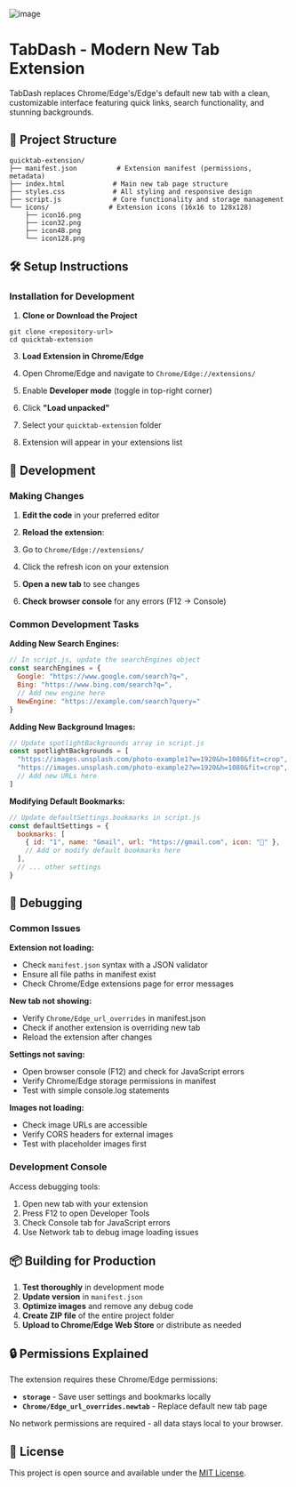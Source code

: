 ![image](https://github.com/user-attachments/assets/9cecf532-f967-4a73-bb6a-80cd775676eb)

# TabDash - Modern New Tab Extension
TabDash replaces Chrome/Edge's/Edge's default new tab with a clean, customizable interface featuring quick links, search functionality, and stunning backgrounds.

## 📁 Project Structure

```plaintext
quicktab-extension/
├── manifest.json          # Extension manifest (permissions, metadata)
├── index.html            # Main new tab page structure
├── styles.css            # All styling and responsive design
├── script.js             # Core functionality and storage management
└── icons/               # Extension icons (16x16 to 128x128)
    ├── icon16.png
    ├── icon32.png
    ├── icon48.png
    └── icon128.png
```

## 🛠️ Setup Instructions

### Installation for Development

1. **Clone or Download the Project**

```shellscript
git clone <repository-url>
cd quicktab-extension
```

3. **Load Extension in Chrome/Edge**

1. Open Chrome/Edge and navigate to `Chrome/Edge://extensions/`
2. Enable **Developer mode** (toggle in top-right corner)
3. Click **"Load unpacked"**
4. Select your `quicktab-extension` folder
5. Extension will appear in your extensions list


## 🔧 Development

### Making Changes

1. **Edit the code** in your preferred editor
2. **Reload the extension**:

1. Go to `Chrome/Edge://extensions/`
2. Click the refresh icon on your extension

3. **Open a new tab** to see changes
4. **Check browser console** for any errors (F12 → Console)


### Common Development Tasks

**Adding New Search Engines:**

```javascript
// In script.js, update the searchEngines object
const searchEngines = {
  Google: "https://www.google.com/search?q=",
  Bing: "https://www.bing.com/search?q=",
  // Add new engine here
  NewEngine: "https://example.com/search?query="
}
```

**Adding New Background Images:**

```javascript
// Update spotlightBackgrounds array in script.js
const spotlightBackgrounds = [
  "https://images.unsplash.com/photo-example1?w=1920&h=1080&fit=crop",
  "https://images.unsplash.com/photo-example2?w=1920&h=1080&fit=crop",
  // Add new URLs here
]
```

**Modifying Default Bookmarks:**

```javascript
// Update defaultSettings.bookmarks in script.js
const defaultSettings = {
  bookmarks: [
    { id: "1", name: "Gmail", url: "https://gmail.com", icon: "📧" },
    // Add or modify default bookmarks here
  ],
  // ... other settings
}
```

## 🐛 Debugging

### Common Issues

**Extension not loading:**

- Check `manifest.json` syntax with a JSON validator
- Ensure all file paths in manifest exist
- Check Chrome/Edge extensions page for error messages


**New tab not showing:**

- Verify `Chrome/Edge_url_overrides` in manifest.json
- Check if another extension is overriding new tab
- Reload the extension after changes


**Settings not saving:**

- Open browser console (F12) and check for JavaScript errors
- Verify Chrome/Edge storage permissions in manifest
- Test with simple console.log statements


**Images not loading:**

- Check image URLs are accessible
- Verify CORS headers for external images
- Test with placeholder images first


### Development Console

Access debugging tools:

1. Open new tab with your extension
2. Press F12 to open Developer Tools
3. Check Console tab for JavaScript errors
4. Use Network tab to debug image loading issues


## 📦 Building for Production

1. **Test thoroughly** in development mode
2. **Update version** in `manifest.json`
3. **Optimize images** and remove any debug code
4. **Create ZIP file** of the entire project folder
5. **Upload to Chrome/Edge Web Store** or distribute as needed


## 🔒 Permissions Explained

The extension requires these Chrome/Edge permissions:

- **`storage`** - Save user settings and bookmarks locally
- **`Chrome/Edge_url_overrides.newtab`** - Replace default new tab page

No network permissions are required - all data stays local to your browser.


## 📄 License

This project is open source and available under the [MIT License](LICENSE).
